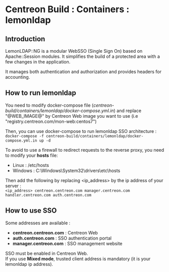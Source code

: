 # Centreon Build : Containers : lemonldap

## Introduction

LemonLDAP::NG is a modular WebSSO (Single Sign On) based on Apache::Session modules.
It simplifies the build of a protected area with a few changes in the application.

It manages both authentication and authorization and provides headers for accounting.

## How to run lemonldap

You need to modify docker-compose file
(*centreon-build/containers/lemonldap/docker-compose.yml.in*)
and replace "@WEB_IMAGE@" by Centreon Web image you want to use
(i.e "registry.centreon.com/mon-web:centos7")

Then, you can use docker-compose to run lemonldap SSO architecture :<br>
`docker-compose -f centreon-build/containers/lemonldap/docker-compose.yml.in up -d`

To avoid to use a firewall to redirect requests to the reverse proxy,
you need to modify your **hosts** file:
  * Linux : /etc/hosts
  * Windows : C:\Windows\System32\drivers\etc\hosts

Then add the following by replacing <ip_address> by the ip address of your server :<br>
`<ip_address> centreon.centreon.com manager.centreon.com handler.centreon.com auth.centreon.com`

## How to use SSO

Some addresses are available :
  * **centreon.centreon.com** : Centreon Web
  * **auth.centreon.com** : SSO authentication portal
  * **manager.centreon.com** : SSO management website

SSO must be enabled in Centreon Web.<br>
If you use **Mixed mode**, trusted client address is mandatory
(it is your lemonldap ip address).
